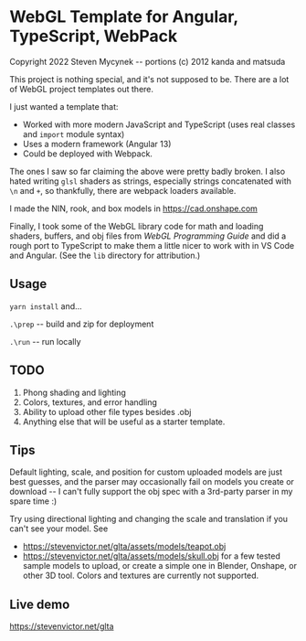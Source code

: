 # WebGL Template for Angular, TypeScript, WebPack

Copyright 2022 Steven Mycynek -- portions (c) 2012 kanda and matsuda

This project is nothing special, and it's not supposed to be.  There are a lot of WebGL project templates out there.

I just wanted a template that:

* Worked with more modern JavaScript and TypeScript (uses real classes
and `import` module syntax)
* Uses a modern framework (Angular 13)
* Could be deployed with Webpack.

The ones I saw so far claiming the above were pretty badly broken.  I also hated
writing `glsl` shaders as strings, especially strings concatenated with `\n` and `+`,
so thankfully, there are webpack loaders available.

I made the NIN, rook, and box models in https://cad.onshape.com

Finally, I took some of the WebGL library code for math and loading shaders, buffers, and obj files
from  *WebGL Programming Guide*  and did a rough port to TypeScript to make them a little nicer to work with in VS Code and Angular.
(See the `lib` directory for attribution.)


## Usage
`yarn install` and...

`.\prep` -- build and zip for deployment

`.\run` -- run locally

## TODO
1.  Phong shading and lighting
2.  Colors, textures, and error handling
3.  Ability to upload other file types besides .obj
4.  Anything else that will be useful as a starter template.


## Tips
Default lighting, scale, and position for custom uploaded models are just best guesses, and the parser
may occasionally fail on models you create or download -- I can't fully support the obj spec with a 3rd-party parser in my spare time :)

Try using directional lighting and changing the scale and translation if you can't see
your model.  See
* https://stevenvictor.net/glta/assets/models/teapot.obj
* https://stevenvictor.net/glta/assets/models/skull.obj
for a few tested sample models to upload, or create a simple one in Blender, Onshape, or other 3D tool.  Colors and textures are currently not supported.

## Live demo
https://stevenvictor.net/glta
